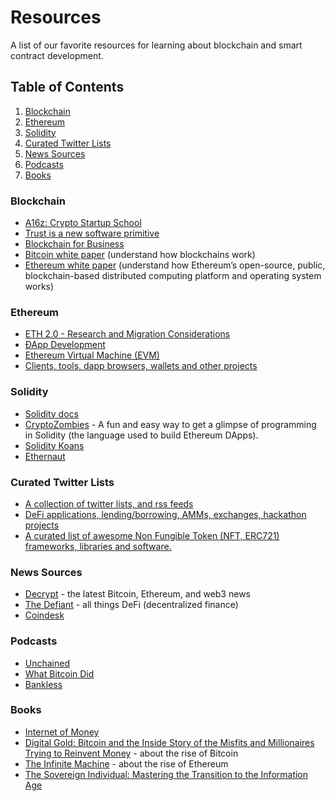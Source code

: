 # Resources

A list of our favorite resources for learning about blockchain and smart contract development.

## Table of Contents
1. [Blockchain](#blockchain)
2. [Ethereum](#ethereum)
3. [Solidity](#solidity)
4. [Curated Twitter Lists](#curated-twitter-lists)
5. [News Sources](#news-sources)
6. [Podcasts](#podcasts)
7. [Books](#books)

### Blockchain
* [A16z: Crypto Startup School](https://a16z.com/crypto-startup-school/) 
* [Trust is a new software primitive](https://a16zcrypto.com/2018/06/introducing-a16z-crypto/)
* [Blockchain for Business](https://blockgeeks.com/guides/blockchain-certification/)
* [Bitcoin white paper](https://bitcoin.org/bitcoin.pdf) (understand how blockchains work)
* [Ethereum white paper](https://github.com/ethereum/wiki/wiki/White-Paper) (understand how Ethereum’s open-source, public, blockchain-based distributed computing platform and operating system works)

### Ethereum
* [ETH 2.0 - Research and Migration Considerations](https://docs.google.com/document/d/1aQKX_rJynwo6q0Rlw8F-u3aYSgMTQeD6SjOijoTrtrI/edit)
* [ÐApp Development](https://github.com/ethereum/wiki/wiki/%C3%90App-Development)
* [Ethereum Virtual Machine (EVM)](https://github.com/ethereum/wiki/wiki/Ethereum-Virtual-Machine-(EVM)-Awesome-List)
* [Clients, tools, dapp browsers, wallets and other projects](https://github.com/ethereum/wiki/wiki/Clients,-tools,-dapp-browsers,-wallets-and-other-projects)

### Solidity
* [Solidity docs](https://docs.soliditylang.org/en/v0.8.0/)
* [CryptoZombies](https://cryptozombies.io/) - A fun and easy way to get a glimpse of programming in Solidity (the language used to build Ethereum DApps).
* [Solidity Koans](https://soliditykoans.org/)
* [Ethernaut](https://ethernaut.openzeppelin.com/)

### Curated Twitter Lists
* [A collection of twitter lists, and rss feeds](https://github.com/Lucas-Kohorst/curated-lists)
* [DeFi applications, lending/borrowing, AMMs, exchanges, hackathon projects](https://github.com/Lucas-Kohorst/awesome-defi)
* [A curated list of awesome Non Fungible Token (NFT, ERC721) frameworks, libraries and software.](https://github.com/Lucas-Kohorst/awesome-nft)

### News Sources
* [Decrypt](https://decrypt.co/) - the latest Bitcoin, Ethereum, and web3 news
* [The Defiant](https://thedefiant.substack.com/) - all things DeFi (decentralized finance)
* [Coindesk](https://www.coindesk.com/)

### Podcasts
* [Unchained](https://unchainedpodcast.com/)
* [What Bitcoin Did](https://www.whatbitcoindid.com/)
* [Bankless](http://podcast.banklesshq.com/)

### Books
* [Internet of Money](docs/internet-of-money.md)
* [Digital Gold: Bitcoin and the Inside Story of the Misfits and Millionaires Trying to Reinvent Money](https://www.amazon.com/Digital-Gold-Bitcoin-Millionaires-Reinvent-ebook/dp/B01D8KFX9Q/ref=sr_1_1?dchild=1&keywords=digital+gold&qid=1616699815&s=digital-text&sr=1-1) - about the rise of Bitcoin
* [The Infinite Machine](https://www.amazon.com/Infinite-Machine-Crypto-hackers-Building-Internet-ebook/dp/B07X8HS2WC) - about the rise of Ethereum
* [The Sovereign Individual: Mastering the Transition to the Information Age ](https://www.amazon.com/Sovereign-Individual-James-Dale-Davidson-ebook/dp/B00AK9IXXM/ref=sr_1_1?crid=39EP23NL5OCR7&dchild=1&keywords=sovereign+individual&qid=1616699865&s=digital-text&sprefix=siverign+%2Cdigital-text%2C161&sr=1-1)